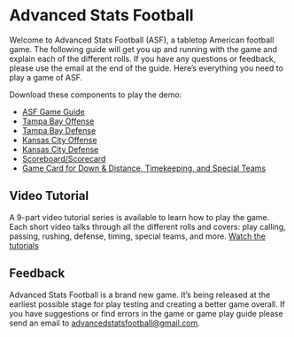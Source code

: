 # Advanced Stats Football

Welcome to Advanced Stats Football (ASF), a tabletop American football game. The following guide will get you up and running with the game and explain each of the different rolls. If you have any questions or feedback, please use the email at the end of the guide. Here’s everything you need to play a game of ASF. 

Download these components to play the demo:

- [ASF Game Guide](https://github.com/brianhaferkamp/tabletopfootballgame/raw/main/Advanced%20Stats%20Football.pdf)
- [Tampa Bay Offense](https://github.com/brianhaferkamp/tabletopfootballgame/raw/main/Tabletop%20Football%20Advanced%20-%20TB%20Off.pdf)
- [Tampa Bay Defense](https://github.com/brianhaferkamp/tabletopfootballgame/raw/main/Tabletop%20Football%20Advanced%20-%20TB%20Def.pdf)
- [Kansas City Offense](https://github.com/brianhaferkamp/tabletopfootballgame/raw/main/Tabletop%20Football%20Advanced%20-%20KC.pdf)
- [Kansas City Defense](https://github.com/brianhaferkamp/tabletopfootballgame/raw/main/Tabletop%20Football%20Advanced%20-%20KC%20Def.pdf)
- [Scoreboard/Scorecard](https://github.com/brianhaferkamp/tabletopfootballgame/raw/main/Tabletop%20Football%20Scorecard.pdf)
- [Game Card for Down & Distance, Timekeeping, and Special Teams](https://github.com/brianhaferkamp/tabletopfootballgame/raw/main/Tabletop%20Football%20Advanced%20-%20Game%20Card.pdf)

## Video Tutorial

A 9-part video tutorial series is available to learn how to play the game. Each short video talks through all the different rolls and covers: play calling, passing, rushing, defense, timing, special teams, and more.
[Watch the tutorials](https://youtube.com/playlist?list=PLSuZlbKUmcxj_MmFm0uqOuowSEA7fthP5)

## Feedback

Advanced Stats Football is a brand new game. It’s being released at the earliest possible stage for play testing and creating a better game overall. If you have suggestions or find errors in the game or game play guide please send an email to advancedstatsfootball@gmail.com.
